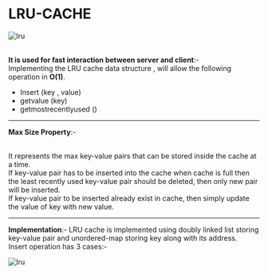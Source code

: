 # LRU-CACHE
![lru](https://user-images.githubusercontent.com/68476475/184906506-c3a11290-7488-4d02-8ebb-6cf64221ed7b.svg)

<br>**It is used for fast interaction between server and client**:-<br> Implementing the LRU cache data structure , will allow the following operation in **O(1)**.<br>
<ul>
<li>Insert (key , value) </li>
<li>getvalue (key) </li>
<li>getmostrecentlyused () </li>
</ul><hr>

**Max Size Property**:-

<br> It represents the max key-value pairs that can be stored inside the cache at a time. <br> If key-value pair has to be inserted into the cache when cache is full then the least recently used key-value pair should be deleted, then only new pair will be inserted.<br> If key-value pair to be inserted already exist in cache, then simply update the value of key with new value.<hr> 
 
**Implementation**:- LRU cache is implemented using doubly linked list storing key-value pair and unordered-map storing key along with its address.<br> 
Insert operation has 3 cases:-


![lru](https://user-images.githubusercontent.com/68476475/184905727-2339efa9-7abd-43af-92f9-be2e4361adb8.svg)
